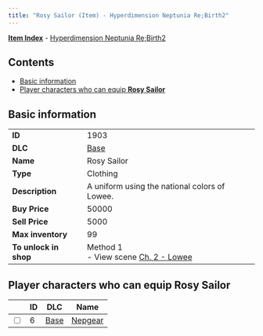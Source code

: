 ```yaml
---
title: "Rosy Sailor (Item) - Hyperdimension Neptunia Re;Birth2"
---
```


[**Item Index**](/neptunia/rb2/item/index.html) - [Hyperdimension Neptunia Re;Birth2](/neptunia/rb2)

## Contents

- [Basic information](#basic-information)
- [Player characters who can equip **Rosy Sailor**](#player-characters-who-can-equip-rosy-sailor)

## Basic information

|   |   |
| -- | -- |
| **ID** | 1903 |
| **DLC** | [Base](/neptunia/rb2/dlc/0-base.html) |
| **Name** | Rosy Sailor |
| **Type** | Clothing |
| **Description** | A uniform using the national colors of Lowee. |
| **Buy Price** | 50000 |
| **Sell Price** | 5000 |
| **Max inventory** | 99 |
| **To unlock in shop** | Method 1<br />- View scene [Ch. 2 - Lowee](/neptunia/rb2/scene/0-151-ch-2-lowee.html) |

## Player characters who can equip **Rosy Sailor**

|    | ID | DLC | Name |
| -- | -- | --- | ---- |
| <input type="checkbox" id="rb2-player-0-6" class="trackbox" /> | 6 | [Base](/neptunia/rb2/dlc/0-base.html) | [Nepgear](/neptunia/rb2/player/0-6-nepgear.html) |